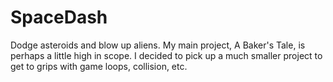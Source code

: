 SpaceDash
=========

Dodge asteroids and blow up aliens. My main project, A Baker's Tale, is perhaps
a little high in scope. I decided to pick up a much smaller project to get to
grips with game loops, collision, etc.